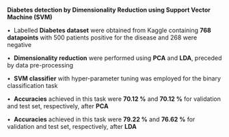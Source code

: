**Diabetes detection by Dimensionality Reduction using Support Vector Machine (SVM)**

•  Labelled **Diabetes dataset** were obtained from Kaggle containing **768 datapoints** with 500 patients positive for the disease and 268 were negative

•  **Dimensionality reduction** were performed using **PCA** and **LDA**, preceded by data pre-processing

•  **SVM classifier** with hyper-parameter tuning was employed for the binary classification task

•  **Accuracies** achieved in this task were **70.12 %** and **70.12 %** for validation and test set, respectively, after **PCA**

•  **Accuracies** achieved in this task were **79.22 %** and **76.62 %** for validation and test set, respectively, after **LDA**